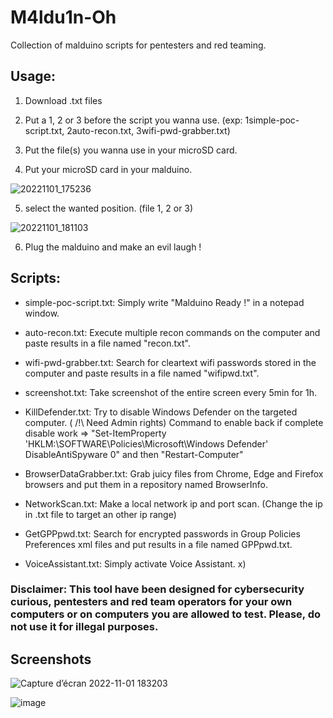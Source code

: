 # M4ldu1n-Oh
Collection of malduino scripts for pentesters and red teaming.

## Usage:

  1. Download .txt files

  2. Put a 1, 2 or 3 before the script you wanna use. (exp: 1simple-poc-script.txt, 2auto-recon.txt, 3wifi-pwd-grabber.txt)

  3. Put the file(s) you wanna use in your microSD card.

  4. Put your microSD card in your malduino.

![20221101_175236](https://user-images.githubusercontent.com/40497633/199295450-0d372e1b-61ef-4d4d-b2a2-2e6aa7656d83.jpg)


  5. select the wanted position. (file 1, 2 or 3)
  
  ![20221101_181103](https://user-images.githubusercontent.com/40497633/199295346-9ee20d3c-6bf8-4ef6-9201-64bd725b7e40.jpg)


  6. Plug the malduino and make an evil laugh !

## Scripts:

- simple-poc-script.txt: Simply write "Malduino Ready !" in a notepad window.

- auto-recon.txt: Execute multiple recon commands on the computer and paste results in a file named "recon.txt".

- wifi-pwd-grabber.txt: Search for cleartext wifi passwords stored in the computer and paste results in a file named "wifipwd.txt".

- screenshot.txt: Take screenshot of the entire screen every 5min for 1h.

- KillDefender.txt: Try to disable Windows Defender on the targeted computer. ( /!\ Need Admin rights)
Command to enable back if complete disable work => "Set-ItemProperty 'HKLM:\SOFTWARE\Policies\Microsoft\Windows Defender' DisableAntiSpyware 0"
and then "Restart-Computer"

- BrowserDataGrabber.txt: Grab juicy files from Chrome, Edge and Firefox browsers and put them in a repository named BrowserInfo.

- NetworkScan.txt: Make a local network ip and port scan. (Change the ip in .txt file to target an other ip range)

- GetGPPpwd.txt: Search for encrypted passwords in Group Policies Preferences xml files and put results in a file named GPPpwd.txt.

- VoiceAssistant.txt: Simply activate Voice Assistant. x)

### Disclaimer: This tool have been designed for cybersecurity curious, pentesters and red team operators for your own computers or on computers you are allowed to test. Please, do not use it for illegal purposes.

## Screenshots

![Capture d’écran 2022-11-01 183203](https://user-images.githubusercontent.com/40497633/199299775-d83acc72-80f4-46a4-86fa-377ebaf57df2.png)

![image](https://user-images.githubusercontent.com/40497633/199300537-0bcab853-970f-43e3-a709-e2322357b4f3.png)
